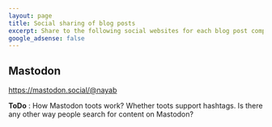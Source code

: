```yaml
---
layout: page
title: Social sharing of blog posts
excerpt: Share to the following social websites for each blog post completion.
google_adsense: false
---
```

## Mastodon
https://mastodon.social/@nayab

**ToDo** : How Mastodon toots work? Whether toots support hashtags. Is there any other way people search for content on Mastodon?
